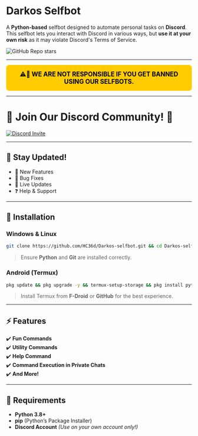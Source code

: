 # Darkos Selfbot  

A **Python-based** selfbot designed to automate personal tasks on **Discord**. This selfbot lets you interact with Discord in various ways, but **use it at your own risk** as it may violate Discord's Terms of Service.  

![GitHub Repo stars](https://img.shields.io/github/stars/HC36d/Darkos-selfbot?style=social)  

---

<div style="background-color: #ffcc00; color: black; border-radius: 8px; padding: 15px; font-size: 1.2em; text-align: center; font-weight: bold;">⚠️🚨 WE ARE NOT RESPONSIBLE IF YOU GET BANNED USING OUR SELFBOTS.</div>

---

# 🌟 **Join Our Discord Community!** 🌟  
<a href="https://discord.gg/Sr74znUj"><img src="https://invidget.switchblade.xyz/Sr74znUj" alt="Discord Invite"/> </a>  

---

## 📢 **Stay Updated!**  

- 🚀 New Features  
- 🐞 Bug Fixes  
- 🔴 Live Updates  
- ❓ Help & Support  

---

## 🚀 Installation  

### Windows & Linux  
```sh
git clone https://github.com/HC36d/Darkos-selfbot.git && cd Darkos-selfbot && python setup.py
```
> Ensure **Python** and **Git** are installed correctly.

### Android (Termux)  
```sh
pkg update && pkg upgrade -y && termux-setup-storage && pkg install python -y && pkg install git -y && pkg install espeak -y && cd storage/downloads && git clone https://github.com/HC36d/Darkos-selfbot.git && cd Darkos-selfbot && python setup.py
```
> Install Termux from **F-Droid** or **GitHub** for the best experience.  

---

## ⚡ Features  
✔️ **Fun Commands**  
✔️ **Utility Commands**  
✔️ **Help Command**  
✔️ **Command Execution in Private Chats**  
✔️ **And More!**  

---

## 🔧 Requirements  
- **Python 3.8+**  
- **pip** (Python’s Package Installer)  
- **Discord Account** *(Use on your own account only!)*  